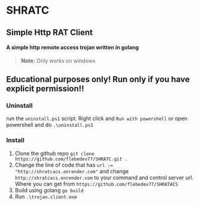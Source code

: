 # SHRATC
## Simple Http RAT Client
#### A simple http remote access trojan written in golang

> **Note:** Only works on windows

## Educational purposes only! Run only if you have explicit permission!!

### Uninstall
run the `uninstall.ps1` script. Right click and `Run with powershell` or open powershell and do `.\uninstall.ps1`

### Install
 1. Clone the github repo `git clone https://github.com/flebedev77/SHRATC.git .`
 2. Change the line of code that has `url := "http://shratcacs.onrender.com"` and change `http://shratcacs.onrender.com` to your command and control server url. Where you can get from `https://github.com/flebedev77/SHRATACS`
 3. Build using golang `go build`
 4. Run `.\trojan.client.exe`
